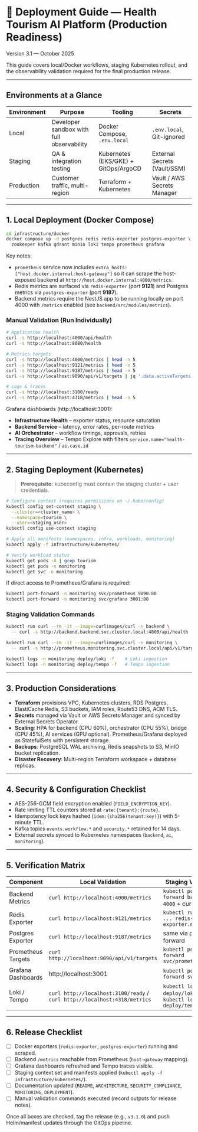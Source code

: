 # 🚀 Deployment Guide — Health Tourism AI Platform (Production Readiness)

Version 3.1 — October 2025

This guide covers local/Docker workflows, staging Kubernetes rollout, and the observability validation required for the final production release.

---

## Environments at a Glance

| Environment | Purpose | Tooling | Secrets |
|-------------|---------|---------|---------|
| Local | Developer sandbox with full observability | Docker Compose, `.env.local` | `.env.local`, Git-ignored |
| Staging | QA & integration testing | Kubernetes (EKS/GKE) + GitOps/ArgoCD | External Secrets (Vault/SSM) |
| Production | Customer traffic, multi-region | Terraform + Kubernetes | Vault / AWS Secrets Manager |

---

## 1. Local Deployment (Docker Compose)

```bash
cd infrastructure/docker
docker compose up -d postgres redis redis-exporter postgres-exporter \
  zookeeper kafka qdrant minio loki tempo prometheus grafana
```

Key notes:
- `prometheus` service now includes `extra_hosts: ["host.docker.internal:host-gateway"]` so it can scrape the host-exposed backend at `http://host.docker.internal:4000/metrics`.
- Redis metrics are surfaced via `redis-exporter` (port **9121**) and Postgres metrics via `postgres-exporter` (port **9187**).
- Backend metrics require the NestJS app to be running locally on port 4000 with `/metrics` enabled (see `backend/src/modules/metrics`).

### Manual Validation (Run Individually)

```bash
# Application health
curl -s http://localhost:4000/api/health
curl -s http://localhost:8080/health

# Metrics targets
curl -s http://localhost:4000/metrics | head -n 5
curl -s http://localhost:9121/metrics | head -n 5
curl -s http://localhost:9187/metrics | head -n 5
curl -s http://localhost:9090/api/v1/targets | jq '.data.activeTargets'

# Logs & traces
curl -s http://localhost:3100/ready
curl -s http://localhost:4318/metrics | head -n 5
```

Grafana dashboards (http://localhost:3001):
- **Infrastructure Health** – exporter status, resource saturation
- **Backend Service** – latency, error rates, per-route metrics
- **AI Orchestrator** – workflow timings, approvals, retries
- **Tracing Overview** – Tempo Explore with filters `service.name="health-tourism-backend"` / `ai.case.id`

---

## 2. Staging Deployment (Kubernetes)

> **Prerequisite:** kubeconfig must contain the staging cluster + user credentials.

```bash
# Configure context (requires permissions on ~/.kube/config)
kubectl config set-context staging \
  --cluster=<cluster_name> \
  --namespace=tourism \
  --user=<staging_user>
kubectl config use-context staging

# Apply all manifests (namespaces, infra, workloads, monitoring)
kubectl apply -f infrastructure/kubernetes/

# Verify workload status
kubectl get pods -A | grep tourism
kubectl get pods -n monitoring
kubectl get svc -n monitoring
```

If direct access to Prometheus/Grafana is required:

```bash
kubectl port-forward -n monitoring svc/prometheus 9090:80
kubectl port-forward -n monitoring svc/grafana 3001:80
```

### Staging Validation Commands

```bash
kubectl run curl --rm -it --image=curlimages/curl -n backend \
  -- curl -s http://backend.backend.svc.cluster.local:4000/api/health

kubectl run curl --rm -it --image=curlimages/curl -n monitoring \
  -- curl -s http://prometheus.monitoring.svc.cluster.local/api/v1/targets

kubectl logs -n monitoring deploy/loki -f    # Loki ingestion
kubectl logs -n monitoring deploy/tempo -f   # Tempo ingestion
```

---

## 3. Production Considerations

- **Terraform** provisions VPC, Kubernetes clusters, RDS Postgres, ElastiCache Redis, S3 buckets, IAM roles, Route53 DNS, ACM TLS.
- **Secrets** managed via Vault or AWS Secrets Manager and synced by External Secrets Operator.
- **Scaling**: HPA for backend (CPU 60%), orchestrator (CPU 55%), bridge (CPU 45%), AI services (GPU optional). Prometheus/Grafana deployed as StatefulSets with persistent storage.
- **Backups**: PostgreSQL WAL archiving, Redis snapshots to S3, MinIO bucket replication.
- **Disaster Recovery**: Multi-region Terraform workspace + database replicas.

---

## 4. Security & Configuration Checklist

- AES-256-GCM field encryption enabled (`FIELD_ENCRYPTION_KEY`).
- Rate limiting TTL counters stored at `rate:{tenant}:{route}`.
- Idempotency lock keys hashed (`idem:{sha256(tenant:key)}`) with 5-minute TTL.
- Kafka topics `events.workflow.*` and `security.*` retained for 14 days.
- External secrets synced to Kubernetes namespaces (`backend`, `ai`, `monitoring`).

---

## 5. Verification Matrix

| Component | Local Validation | Staging Validation |
|-----------|-----------------|--------------------|
| Backend Metrics | `curl http://localhost:4000/metrics` | `kubectl port-forward backend 4000` + curl |
| Redis Exporter | `curl http://localhost:9121/metrics` | `kubectl run curl ... redis-exporter.monitoring` |
| Postgres Exporter | `curl http://localhost:9187/metrics` | same via port-forward |
| Prometheus Targets | `curl http://localhost:9090/api/v1/targets` | `kubectl port-forward svc/prometheus` |
| Grafana Dashboards | http://localhost:3001 | `kubectl port-forward svc/grafana` |
| Loki / Tempo | `curl http://localhost:3100/ready` / `curl http://localhost:4318/metrics` | `kubectl logs deploy/loki`, `kubectl logs deploy/tempo` |

---

## 6. Release Checklist

- [ ] Docker exporters (`redis-exporter`, `postgres-exporter`) running and scraped.
- [ ] Backend `/metrics` reachable from Prometheus (`host-gateway` mapping).
- [ ] Grafana dashboards refreshed and Tempo traces visible.
- [ ] Staging context set and manifests applied (`kubectl apply -f infrastructure/kubernetes/`).
- [ ] Documentation updated (`README`, `ARCHITECTURE`, `SECURITY_COMPLIANCE`, `MONITORING`, `DEPLOYMENT`).
- [ ] Manual validation commands executed (record outputs for release notes).

Once all boxes are checked, tag the release (e.g., `v3.1.0`) and push Helm/manifest updates through the GitOps pipeline.
